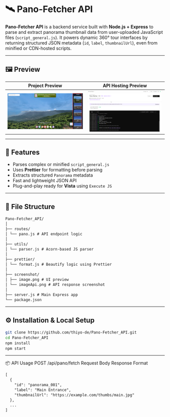 # 🛰️ Pano-Fetcher API

**Pano-Fetcher API** is a backend service built with **Node.js + Express** to parse and extract panorama thumbnail data from user-uploaded JavaScript files (`script_general.js`). It powers dynamic 360° tour interfaces by returning structured JSON metadata (`id`, `label`, `thumbnailUrl`), even from minified or CDN-hosted scripts.

---

## 🖼️ Preview

| Project Preview | API Hosting Preview |
|-----------------|---------------------|
| ![Project Preview](./screenshots/imagePreview.png) | ![API Hosted](./screenshots/imageApi.png) |

---

## 🚀 Features

- Parses complex or minified `script_general.js`
- Uses **Prettier** for formatting before parsing
- Extracts structured `Panorama` metadata
- Fast and lightweight JSON API
- Plug-and-play ready for **Vista** using `Execute JS`

---

## 📁 File Structure

```
Pano-Fetcher_API/
│
├── routes/
│ └── pano.js # API endpoint logic
│
├── utils/
│ └── parser.js # Acorn-based JS parser
│
├── prettier/
│ └── format.js # Beautify logic using Prettier
│
├── screenshot/
│ ├── image.png # UI preview
│ └── imageApi.png # API response screenshot
│
├── server.js # Main Express app
└── package.json
```


---

## ⚙️ Installation & Local Setup

```bash
git clone https://github.com/thiyo-de/Pano-Fetcher_API.git
cd Pano-Fetcher_API
npm install
npm start
```

---

📦 API Usage
POST /api/pano/fetch
Request Body
Response Format
```
[
  {
    "id": "panorama_001",
    "label": "Main Entrance",
    "thumbnailUrl": "https://example.com/thumbs/main.jpg"
  },
  ...
]
